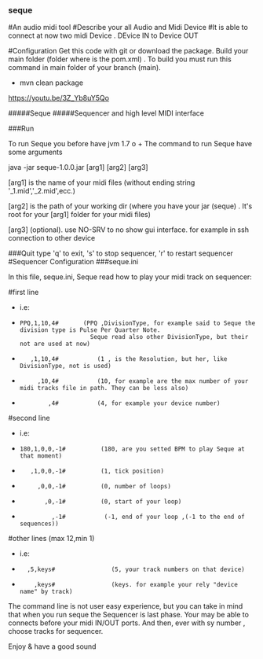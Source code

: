 ### seque

#An audio midi tool
#Describe your all Audio and Midi Device
#It is able to connect at now two midi Device . DEvice IN to Device OUT

#Configuration
Get this code with git or download the package.
Build your main folder (folder where is the pom.xml) . To build you must run this command in main folder of your branch (main).  
- mvn clean package

 
https://youtu.be/3Z_Yb8uY5Qo

 

#####Seque
#####Sequencer and high level MIDI interface

###Run

To run Seque you before have jvm 1.7 o +
The command to run Seque have some arguments

java -jar seque-1.0.0.jar [arg1] [arg2] [arg3]

[arg1] is the name of your midi files (without ending string '_1.mid','_2.mid',ecc.)

[arg2] is the path of your working dir (where you have your jar (seque) . It's root for your [arg1] folder for your midi files)

[arg3] (optional). use NO-SRV to no show gui interface. for example in ssh connection to other device

###Quit
type 'q' to exit, 's' to stop sequencer, 'r' to restart sequencer
#Sequencer Configuration
###seque.ini

In this file, seque.ini, Seque read how to play your midi track on sequencer:

#first line
- i.e:
-     PPQ,1,10,4#       (PPQ ,DivisionType, for example said to Seque the division type is Pulse Per Quarter Note. 
                          Seque read also other DivisionType, but their not are used at now)
-        ,1,10,4#			(1 , is the Resolution, but her, like DivisionType, not is used)
-          ,10,4#			(10, for example are the max number of your midi tracks file in path. They can be less also)
-             ,4#			(4, for example your device number)
#second line
- i.e: 
-     180,1,0,0,-1#			 (180, are you setted BPM to play Seque at that moment)
-        ,1,0,0,-1#			 (1, tick position)
-          ,0,0,-1#			 (0, number of loops)
-            ,0,-1#			 (0, start of your loop)
-              ,-1#           (-1, end of your loop ,(-1 to the end of sequences))

#other lines (max 12,min 1)
- i.e: 
-       ,5,keys#				(5, your track numbers on that device)
-         ,keys#				(keys. for example your rely "device name" by track)

The command line is not user easy experience, but you can take in mind that when you run seque the Sequencer 
is last phase. Your may be able to connects before your midi IN/OUT ports. And then, ever with sy number , choose tracks for 
sequencer.

Enjoy 
& have a good sound



